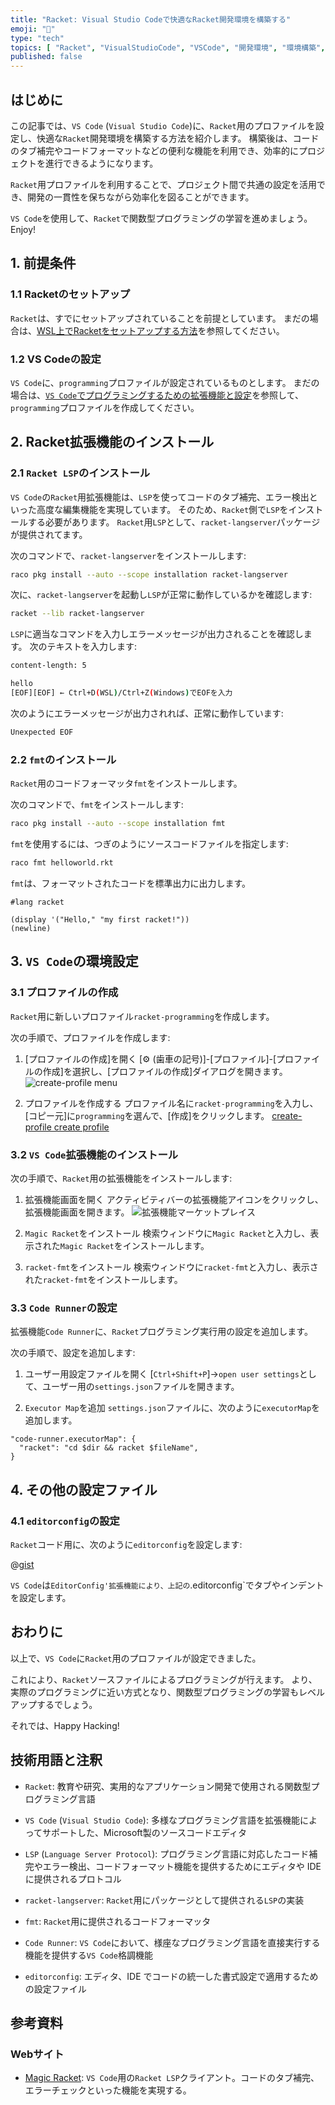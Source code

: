 ```yaml
---
title: "Racket: Visual Studio Codeで快適なRacket開発環境を構築する"
emoji: "🎾"
type: "tech"
topics: [ "Racket", "VisualStudioCode", "VSCode", "開発環境", "環境構築", ]
published: false
---
```


## はじめに

この記事では、`VS Code` (`Visual Studio Code`)に、`Racket`用のプロファイルを設定し、快適な`Racket`開発環境を構築する方法を紹介します。
構築後は、コードのタブ補完やコードフォーマットなどの便利な機能を利用でき、効率的にプロジェクトを進行できるようになります。

`Racket`用プロファイルを利用することで、プロジェクト間で共通の設定を活用でき、開発の一貫性を保ちながら効率化を図ることができます。

`VS Code`を使用して、`Racket`で関数型プログラミングの学習を進めましょう。
Enjoy!

## 1. 前提条件

### 1.1 Racketのセットアップ

`Racket`は、すでにセットアップされていることを前提としています。
まだの場合は、[WSL上でRacketをセットアップする方法](https://zenn.dev/atsushifx/articles/edu-racket-setup-install-wsl)を参照してください。

### 1.2 VS Codeの設定

`VS Code`に、`programming`プロファイルが設定されているものとします。
まだの場合は、[`VS Code`でプログラミングするための拡張機能と設定](https://zenn.dev/atsushifx/articles/dev-vscode-progenv)を参照して、`programming`プロファイルを作成してください。

## 2. Racket拡張機能のインストール

### 2.1 `Racket LSP`のインストール

`VS Code`の`Racket`用拡張機能は、`LSP`を使ってコードのタブ補完、エラー検出といった高度な編集機能を実現しています。
そのため、`Racket`側で`LSP`をインストールする必要があります。
`Racket`用`LSP`として、`racket-langserver`パッケージが提供されてます。

次のコマンドで、`racket-langserver`をインストールします:

```bash
raco pkg install --auto --scope installation racket-langserver

```

次に、`racket-langserver`を起動し`LSP`が正常に動作しているかを確認します:

```bash
racket --lib racket-langserver

```

`LSP`に適当なコマンドを入力しエラーメッセージが出力されることを確認します。
次のテキストを入力します:

```bash
content-length: 5

hello
[EOF][EOF] ← Ctrl+D(WSL)/Ctrl+Z(Windows)でEOFを入力
```

次のようにエラーメッセージが出力されれば、正常に動作しています:

```bash
Unexpected EOF
```

### 2.2 `fmt`のインストール

`Racket`用のコードフォーマッタ`fmt`をインストールします。

次のコマンドで、`fmt`をインストールします:

```bash
raco pkg install --auto --scope installation fmt

```

`fmt`を使用するには、つぎのようにソースコードファイルを指定します:

```bash
raco fmt helloworld.rkt

```

`fmt`は、フォーマットされたコードを標準出力に出力します。

```racket: helloworld.rkt
#lang racket

(display '("Hello," "my first racket!"))
(newline)

```

## 3. `VS Code`の環境設定

### 3.1 プロファイルの作成

`Racket`用に新しいプロファイル`racket-programming`を作成します。

次の手順で、プロファイルを作成します:

1. [プロファイルの作成]を開く
  [⚙ (歯車の記号)]-[プロファイル]-[プロファイルの作成]を選択し、[プロファイルの作成]ダイアログを開きます。
  ![create-profile menu](https://i.imgur.com/gyfm8WR.jpg)

2. プロファイルを作成する
  プロファイル名に`racket-programming`を入力し、[コピー元]に`programming`を選んで、[作成]をクリックします。
  [create-profile create profile](https://i.imgur.com/qryC0jv.jpg)

### 3.2 `VS Code`拡張機能のインストール

次の手順で、`Racket`用の拡張機能をインストールします:

1. 拡張機能画面を開く
   アクティビティバーの拡張機能アイコンをクリックし、拡張機能画面を開きます。
   ![拡張機能マーケットプレイス](https://i.imgur.com/grZSgOG.jpg)

2. `Magic Racket`をインストール
   検索ウィンドウに`Magic Racket`と入力し、表示された`Magic Racket`をインストールします。

3. `racket-fmt`をインストール
   検索ウィンドウに`racket-fmt`と入力し、表示された`racket-fmt`をインストールします。

### 3.3 `Code Runner`の設定

拡張機能`Code Runner`に、`Racket`プログラミング実行用の設定を追加します。

次の手順で、設定を追加します:

1. ユーザー用設定ファイルを開く
  [`Ctrl+Shift+P`]→`open user settings`として、ユーザー用の`settings.json`ファイルを開きます。

2. `Executor Map`を追加
  `settings.json`ファイルに、次のように`executorMap`を追加します。

  ```json: settings.json
  "code-runner.executorMap": {
    "racket": "cd $dir && racket $fileName",
  }
  ```

## 4. その他の設定ファイル

### 4.1 `editorconfig`の設定

`Racket`コード用に、次のように`editorconfig`を設定します:

@[gist](https://gist.github.com/atsushifx/fbc86f1649ed1d5778812ea21bf73804?file=editorconfig)

`VS Code`は`EditorConfig'拡張機能により、上記の`.editorconfig`でタブやインデントを設定します。

## おわりに

以上で、`VS Code`に`Racket`用のプロファイルが設定できました。

これにより、`Racket`ソースファイルによるプログラミングが行えます。
より、実際のプログラミングに近い方式となり、関数型プログラミングの学習もレベルアップするでしょう。

それでは、Happy Hacking!

## 技術用語と注釈

- `Racket`:
  教育や研究、実用的なアプリケーション開発で使用される関数型プログラミング言語

- `VS Code` (`Visual Studio Code`):
  多様なプログラミング言語を拡張機能によってサポートした、Microsoft製のソースコードエディタ

- `LSP` (`Language Server Protocol`):
  プログラミング言語に対応したコード補完やエラー検出、コードフォーマット機能を提供するためにエディタや IDE に提供されるプロトコル

- `racket-langserver`:
  `Racket`用にパッケージとして提供される`LSP`の実装

- `fmt`:
  `Racket`用に提供されるコードフォーマッタ

- `Code Runner`:
  `VS Code`において、様座なプログラミング言語を直接実行する機能を提供する`VS Code`格調機能

- `editorconfig`:
  エディタ、IDE でコードの統一した書式設定で適用するための設定ファイル

## 参考資料

### Webサイト

- [Magic Racket](https://github.com/Eugleo/magic-racket):
  `VS Code`用の`Racket LSP`クライアント。コードのタブ補完、エラーチェックといった機能を実現する。
